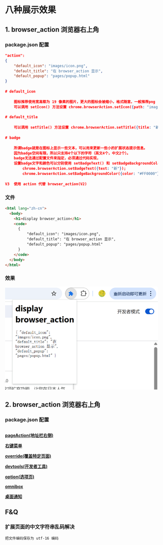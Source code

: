 # 八种展示效果

## 1. browser_action 浏览器右上角
### package.json 配置
```json
"action":
{
    "default_icon": "images/icon.png",
    "default_title": "在 browser_action 显示",
    "default_popup": "pages/popup.html"
}

# default_icon

    图标推荐使用宽高都为 19 像素的图片，更大的图标会被缩小，格式随意，一般推荐png
    可以调用 setIcon() 方法设置 chrome.browserAction.setIcon({path: "images/icon.png"});

# default_title

    可以调用 setTitle() 方法设置 chrome.browserAction.setTitle({title: "新标题"});

# badge

    所谓badge就是在图标上显示一些文本，可以用来更新一些小的扩展状态提示信息。
    因为badge空间有限，所以只支持4个以下的字符（英文4个，中文2个）。
    badge无法通过配置文件来指定，必须通过代码实现，
    设置badge文字和颜色可以分别使用 setBadgeText() 和 setBadgeBackgroundColor()
        chrome.browserAction.setBadgeText({text: "新"});
        chrome.browserAction.setBadgeBackgroundColor({color: "#FF0000"});

V3  使用 action 代替 browser_action(V2)
```

### 文件
```html
<html lang="zh-cn">
  <body>
    <h1>display browser_action</h1>
    <code>
      {
          "default_icon": "images/icon.png",
          "default_title": "在 browser_action 显示",
          "default_popup": "pages/popup.html"
      }
    </code>
  </body>
</html>
```

### 效果
<img src="./docs/browser_action.png" alt="browser_action" />


## 2. browser_action 浏览器右上角
### package.json 配置
```

```

[**pageAction(地址栏右侧)**](https://www.notion.so/pageAction-1a46c7bd4608809dad9def05085f29d7?pvs=21)

[**右键菜单**](https://www.notion.so/1a46c7bd460880419019ef9824d06e2b?pvs=21)

[**override(覆盖特定页面)**](https://www.notion.so/override-1a46c7bd460880a9957cf8e8174444b8?pvs=21)

[**devtools(开发者工具)**](https://www.notion.so/devtools-1a46c7bd46088085b7cbd0c5b5a147a3?pvs=21)

[**option(选项页)**](https://www.notion.so/option-1a46c7bd460880bea528e875804e7710?pvs=21)

[**omnibox**](https://www.notion.so/omnibox-1a46c7bd4608800e9fd6f7daef3c847d?pvs=21)

[**桌面通知**](https://www.notion.so/1a46c7bd460880e39bc8d30d2aafa6bd?pvs=21)

## F&Q
### 扩展页面的中文字符串乱码解决
```
把文件编码保存为 utf-16 编码
```
